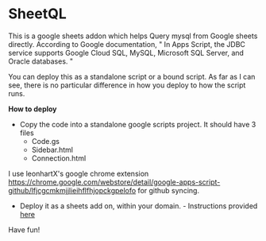 # SheetQL
This is a google sheets addon which helps Query mysql from Google sheets directly. According to Google documentation, " In Apps Script, the JDBC service supports Google Cloud SQL, MySQL, Microsoft SQL Server, and Oracle databases. "

You can deploy this as a standalone script or a bound script. As far as I can see, there is no particular difference in how you deploy to how the script runs. 

<b>How to deploy</b>

* Copy the code into a standalone google scripts project. It should have 3 files 
  - Code.gs
  - Sidebar.html
  - Connection.html

I use leonhartX's google chrome extension  https://chrome.google.com/webstore/detail/google-apps-script-github/lfjcgcmkmjjlieihflfhjopckgpelofo for github syncing.
* Deploy it as a sheets add on, within your domain. - Instructions provided <a href="https://developers.google.com/apps-script/add-ons/domain-wide">here</a>

Have fun!
